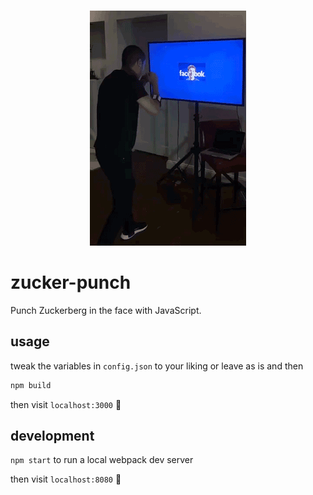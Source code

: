 <p align="center">
  <br />
  <img src="zuckerpunch.gif" width="250px" />
</p>

# zucker-punch

Punch Zuckerberg in the face with JavaScript.

## usage

tweak the variables in `config.json` to your liking or leave as is and then

```bash
npm build
```

then visit `localhost:3000` :triumph:

## development

`npm start` to run a local webpack dev server

then visit `localhost:8080` :muscle:
